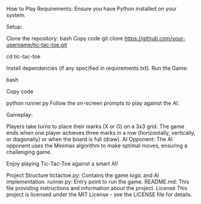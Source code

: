 
How to Play
Requirements: Ensure you have Python installed on your system.

Setup:

Clone the repository:
bash
Copy code
git clone https://github.com/your-username/tic-tac-toe.git

cd tic-tac-toe

Install dependencies (if any specified in requirements.txt).
Run the Game:

bash

Copy code

python runner.py
Follow the on-screen prompts to play against the AI.

Gameplay:

Players take turns to place their marks (X or O) on a 3x3 grid.
The game ends when one player achieves three marks in a row (horizontally, vertically, or diagonally) or when the board is full (draw).
AI Opponent: The AI opponent uses the Minimax algorithm to make optimal moves, ensuring a challenging game.

Enjoy playing Tic-Tac-Toe against a smart AI!

Project Structure
tictactoe.py: Contains the game logic and AI implementation.
runner.py: Entry point to run the game.
README.md: This file providing instructions and information about the project.
License
This project is licensed under the MIT License - see the LICENSE file for details.
